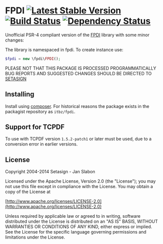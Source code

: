 # FPDI [![Latest Stable Version](https://poser.pugx.org/itbz/fpdi/v/stable.png)](https://packagist.org/packages/itbz/fpdi) [![Build Status](https://travis-ci.org/hanneskod/fpdi.svg)](https://travis-ci.org/hanneskod/fpdi) [![Dependency Status](https://gemnasium.com/hanneskod/fpdi.svg)](https://gemnasium.com/hanneskod/fpdi)


Unofficial PSR-4 compliant version of the [FPDI](http://www.setasign.com/products/fpdi/about/)
library with some minor changes:

The library is namespaced in fpdi. To create instance use:

```php
$fpdi = new \fpdi\FPDI();
```

PLEASE NOT THAT THIS PACKAGE IS PROCESSED PROGRAMMATICALLY
BUG REPORTS AND SUGGESTED CHANGES SHOULD BE DIRECTED TO
[SETASIGN](http://www.setasign.com/products/fpdi/about/)


Installing
-----------
Install using [composer](https://getcomposer.org/). For historical reasons the
package exists in the packagist repository as `itbz/fpdi`.


Support for TCPDF
-----------------
To use with TCPDF version `1.5.2-patch1` or later must be used, due to a
conversion error in earlier versions.


License
-------
Copyright 2004-2014 Setasign - Jan Slabon

Licensed under the Apache License, Version 2.0 (the "License");
you may not use this file except in compliance with the License.
You may obtain a copy of the License at

[http://www.apache.org/licenses/LICENSE-2.0](http://www.apache.org/licenses/LICENSE-2.0)

Unless required by applicable law or agreed to in writing, software
distributed under the License is distributed on an "AS IS" BASIS,
WITHOUT WARRANTIES OR CONDITIONS OF ANY KIND, either express or implied.
See the License for the specific language governing permissions and
limitations under the License.
